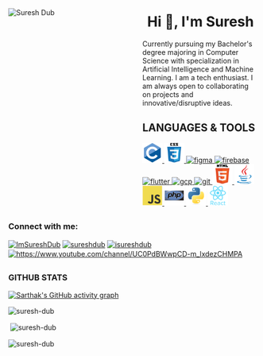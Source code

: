 

<h2 align="center"></h2>



<img align="left" width="270" height="380" alt="Suresh Dub" src="https://api.daily.dev/devcards/f0147c6b34744a6685c01fc6c84e7258.png?r=15m"/>

<h1 align="center">Hi 👋, I'm Suresh </h1>

Currently pursuing my Bachelor's degree majoring in Computer Science with specialization in Artificial Intelligence and Machine Learning. I am a tech enthusiast. I am always open to collaborating on projects and innovative/disruptive ideas.



## LANGUAGES & TOOLS

<p align="left"> <a href="https://www.cprogramming.com/" target="_blank" rel="noreferrer"> <img src="https://raw.githubusercontent.com/devicons/devicon/master/icons/c/c-original.svg" alt="c" width="40" height="40"/> </a> <a href="https://www.w3schools.com/css/" target="_blank" rel="noreferrer"> <img src="https://raw.githubusercontent.com/devicons/devicon/master/icons/css3/css3-original-wordmark.svg" alt="css3" width="40" height="40"/> </a> <a href="https://www.figma.com/" target="_blank" rel="noreferrer"> <img src="https://www.vectorlogo.zone/logos/figma/figma-icon.svg" alt="figma" width="40" height="40"/> </a> <a href="https://firebase.google.com/" target="_blank" rel="noreferrer"> <img src="https://www.vectorlogo.zone/logos/firebase/firebase-icon.svg" alt="firebase" width="40" height="40"/> </a> <a href="https://flutter.dev" target="_blank" rel="noreferrer"> <img src="https://www.vectorlogo.zone/logos/flutterio/flutterio-icon.svg" alt="flutter" width="40" height="40"/> </a> <a href="https://cloud.google.com" target="_blank" rel="noreferrer"> <img src="https://www.vectorlogo.zone/logos/google_cloud/google_cloud-icon.svg" alt="gcp" width="40" height="40"/> </a> <a href="https://git-scm.com/" target="_blank" rel="noreferrer"> <img src="https://www.vectorlogo.zone/logos/git-scm/git-scm-icon.svg" alt="git" width="40" height="40"/> </a> <a href="https://www.w3.org/html/" target="_blank" rel="noreferrer"> <img src="https://raw.githubusercontent.com/devicons/devicon/master/icons/html5/html5-original-wordmark.svg" alt="html5" width="40" height="40"/> </a> <a href="https://www.java.com" target="_blank" rel="noreferrer"> <img src="https://raw.githubusercontent.com/devicons/devicon/master/icons/java/java-original.svg" alt="java" width="40" height="40"/> </a> <a href="https://developer.mozilla.org/en-US/docs/Web/JavaScript" target="_blank" rel="noreferrer"> <img src="https://raw.githubusercontent.com/devicons/devicon/master/icons/javascript/javascript-original.svg" alt="javascript" width="40" height="40"/> </a> <a href="https://www.php.net" target="_blank" rel="noreferrer"> <img src="https://raw.githubusercontent.com/devicons/devicon/master/icons/php/php-original.svg" alt="php" width="40" height="40"/> </a> <a href="https://www.python.org" target="_blank" rel="noreferrer"> <img src="https://raw.githubusercontent.com/devicons/devicon/master/icons/python/python-original.svg" alt="python" width="40" height="40"/> </a> <a href="https://reactjs.org/" target="_blank" rel="noreferrer"> <img src="https://raw.githubusercontent.com/devicons/devicon/master/icons/react/react-original-wordmark.svg" alt="react" width="40" height="40"/> </a> </p>


<h2 align="center"></h2>




<h3 align="left">Connect with me:</h3>

<p align="left">

 <a href="https://twitter.com/ImSureshdub" target="blank"><img align="center" src="https://cdn.jsdelivr.net/npm/simple-icons@3.0.1/icons/twitter.svg"     alt="ImSureshDub" height="30" width="40" /></a> 
<a href="https://www.linkedin.com/in/sureshdub/" target="blank"><img align="center" src="https://cdn.jsdelivr.net/npm/simple-icons@3.0.1/icons/linkedin.svg" alt="sureshdub" height="30" width="40" /></a>
<a href="https://instagram.com/isureshdub" target="blank"><img align="center" src="https://cdn.jsdelivr.net/npm/simple-icons@3.0.1/icons/instagram.svg" alt="isureshdub" height="30" width="40" /></a>
<a href="https://www.youtube.com/channel/UC0PdBWwpCD-m_lxdezCHMPA" target="blank"><img align="center" src="https://cdn.jsdelivr.net/npm/simple-icons@3.0.1/icons/youtube.svg" alt="https://www.youtube.com/channel/UC0PdBWwpCD-m_lxdezCHMPA" height="30" width="40" /></a>
<h5 align="left"> </h5>

</p>


<h2 align="center"></h2>


### GITHUB STATS

[![Sarthak's GitHub activity graph](https://activity-graph.herokuapp.com/graph?username=suresh-dub&&theme=xcode)](https://github.com/suresh-dub)

<p><img align="Center" src="https://github-readme-stats.vercel.app/api/top-langs?username=suresh-dub&show_icons=true&locale=en&layout=compact&theme=tokyonight" alt="suresh-dub" /></p>

<p>&nbsp;<img align="Center" src="https://github-readme-stats.vercel.app/api?username=suresh-dub&show_icons=true&locale=en&theme=tokyonight" alt="suresh-dub" /></p>

<p><img align="Center" src="https://github-readme-streak-stats.herokuapp.com/?user=suresh-dub&&theme=tokyonight" alt="suresh-dub" /></p>

